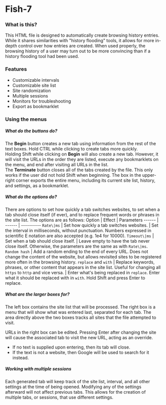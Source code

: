 # Fish-7
### What is this?
This HTML file is designed to automatically create browsing history entries. While it shares similarities with "history flooding" tools, it allows for more in-depth control over how entries are created. When used properly, the browsing history of a user may turn out to be more convincing than if a history flooding tool had been used.
### Features
* Customizable intervals
* Customizable site list
* Site randomization
* Multiple sessions
* Monitors for troubleshooting
* Export as bookmarklet
### Using the menus
##### What do the buttons do?
The **Begin** button creates a new tab using information from the rest of the text boxes. Hold CTRL while clicking to create tabs more quickly.  
Holding Shift while clicking on **Begin** will also create a new tab. However, it will visit the URLs in the order they are listed, execute any bookmarklets on the menu, and end after visiting all URLs in the list.  
The **Terminate** button closes all of the tabs created by the file. This only works if the user did not hold Shift when beginning.
The box in the upper-right corner exports the entire menu, including its current site list, history, and settings, as a bookmarklet.
##### What do the options do?
There are options to set how quickly a tab switches websites, to set when a tab should close itself (if ever), and to replace frequent words or phrases in the site list. The options are as follows:
Option | Effect | Parameters
------ | ------ | ----------
`Rate\|ms` | Set how quickly a tab switches websites. | Set the interval in milliseconds, without punctuation. Numbers expressed in scientific E notation are also accepted (e.g. 1e4 for 10000).
`Timeout\|ms` | Set when a tab should close itself. | Leave empty to have the tab never close itself. Otherwise, the parameters are the same as with `Rate\|ms`.
`Random hash` | Add a random ending to the end of every URL. Does not change the content of the website, but allows revisited sites to be registered more often in the browsing history.
`replace` and `with` | Replace keywords, phrases, or other content that appears in the site list. Useful for changing all `https` to `http` and vice versa. | Enter what's being replaced in `replace`. Enter what it should be replaced with in `with`. Hold Shift and press Enter to replace.
##### What are the larger boxes for?
The left box contains the site list that will be processed. The right box is a menu that will show what was entered last, separated for each tab. The area directly above the two boxes tracks all sites that the file attempted to visit.  
  
URLs in the right box can be edited. Pressing Enter after changing the site will cause the associated tab to visit the new URL, acting as an override.
* If no text is supplied upon entering, then its tab will close.  
* If the text is not a website, then Google will be used to search for it instead.
##### Working with multiple sessions
Each generated tab will keep track of the site list, interval, and all other settings at the time of being opened. Modifying any of the settings afterward will not affect previous tabs. This allows for the creation of multiple tabs, or sessions, that use different settings.
